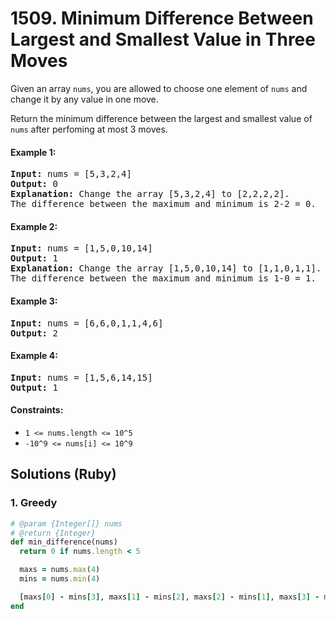 # 1509. Minimum Difference Between Largest and Smallest Value in Three Moves
Given an array `nums`, you are allowed to choose one element of `nums` and change it by any value in one move.

Return the minimum difference between the largest and smallest value of `nums` after perfoming at most 3 moves.

#### Example 1:
<pre>
<strong>Input:</strong> nums = [5,3,2,4]
<strong>Output:</strong> 0
<strong>Explanation:</strong> Change the array [5,3,2,4] to [2,2,2,2].
The difference between the maximum and minimum is 2-2 = 0.
</pre>

#### Example 2:
<pre>
<strong>Input:</strong> nums = [1,5,0,10,14]
<strong>Output:</strong> 1
<strong>Explanation:</strong> Change the array [1,5,0,10,14] to [1,1,0,1,1].
The difference between the maximum and minimum is 1-0 = 1.
</pre>

#### Example 3:
<pre>
<strong>Input:</strong> nums = [6,6,0,1,1,4,6]
<strong>Output:</strong> 2
</pre>

#### Example 4:
<pre>
<strong>Input:</strong> nums = [1,5,6,14,15]
<strong>Output:</strong> 1
</pre>

#### Constraints:
* `1 <= nums.length <= 10^5`
* `-10^9 <= nums[i] <= 10^9`

## Solutions (Ruby)

### 1. Greedy
```Ruby
# @param {Integer[]} nums
# @return {Integer}
def min_difference(nums)
  return 0 if nums.length < 5

  maxs = nums.max(4)
  mins = nums.min(4)

  [maxs[0] - mins[3], maxs[1] - mins[2], maxs[2] - mins[1], maxs[3] - mins[0]].min
end
```
